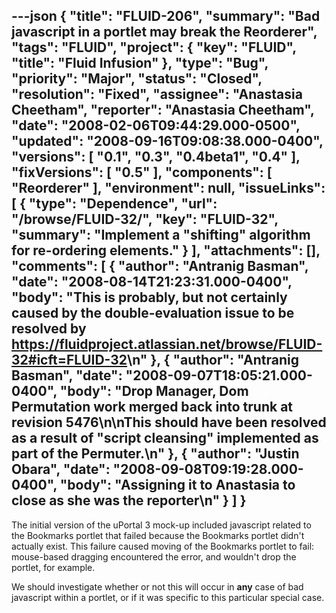 ---json
{
  "title": "FLUID-206",
  "summary": "Bad javascript in a portlet may break the Reorderer",
  "tags": "FLUID",
  "project": {
    "key": "FLUID",
    "title": "Fluid Infusion"
  },
  "type": "Bug",
  "priority": "Major",
  "status": "Closed",
  "resolution": "Fixed",
  "assignee": "Anastasia Cheetham",
  "reporter": "Anastasia Cheetham",
  "date": "2008-02-06T09:44:29.000-0500",
  "updated": "2008-09-16T09:08:38.000-0400",
  "versions": [
    "0.1",
    "0.3",
    "0.4beta1",
    "0.4"
  ],
  "fixVersions": [
    "0.5"
  ],
  "components": [
    "Reorderer"
  ],
  "environment": null,
  "issueLinks": [
    {
      "type": "Dependence",
      "url": "/browse/FLUID-32/",
      "key": "FLUID-32",
      "summary": "Implement a \"shifting\" algorithm for re-ordering elements."
    }
  ],
  "attachments": [],
  "comments": [
    {
      "author": "Antranig Basman",
      "date": "2008-08-14T21:23:31.000-0400",
      "body": "This is probably, but not certainly caused by the double-evaluation issue to be resolved by <https://fluidproject.atlassian.net/browse/FLUID-32#icft=FLUID-32>\n"
    },
    {
      "author": "Antranig Basman",
      "date": "2008-09-07T18:05:21.000-0400",
      "body": "Drop Manager, Dom Permutation work merged back into trunk at revision 5476\n\nThis should have been resolved as a result of \"script cleansing\" implemented as part of the Permuter.\n"
    },
    {
      "author": "Justin Obara",
      "date": "2008-09-08T09:19:28.000-0400",
      "body": "Assigning  it to Anastasia to close as she was the reporter\n"
    }
  ]
}
---
The initial version of the uPortal 3 mock-up included javascript related to the Bookmarks portlet that failed because the Bookmarks portlet didn't actually exist. This failure caused moving of the Bookmarks portlet to fail: mouse-based dragging encountered the error, and wouldn't drop the portlet, for example.

We should investigate whether or not this will occur in **any** case of bad javascript within a portlet, or if it was specific to this particular special case.

        
